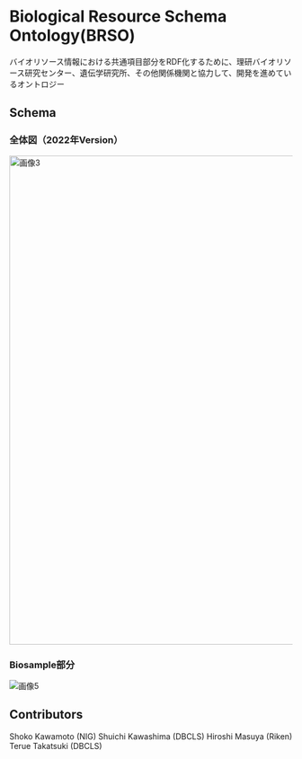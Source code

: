 # Biological Resource Schema Ontology(BRSO)
バイオリソース情報における共通項目部分をRDF化するために、理研バイオリソース研究センター、遺伝学研究所、その他関係機関と協力して、開発を進めているオントロジー

## Schema
### 全体図（2022年Version）
<img width="871" alt="画像3" src="https://github.com/dbcls/brso/assets/54526840/6d27c305-f774-4b1c-adea-d7d410a19005">

### Biosample部分
![画像5](https://github.com/dbcls/brso/assets/54526840/1ab4bbf2-8a7c-4a97-9244-6a2308ac690b)

## Contributors

Shoko Kawamoto (NIG)
Shuichi Kawashima (DBCLS)
Hiroshi Masuya (Riken)
Terue Takatsuki (DBCLS)
